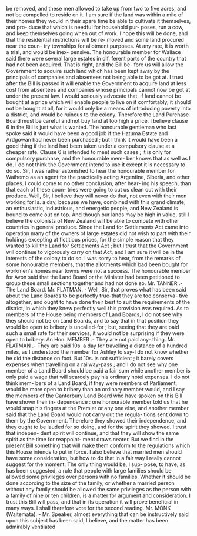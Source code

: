 be removed, and these men allowed to take up from two to five acres, and not be compelled to reside on it. I am sure if the land was within a mile of their homes they would in their spare time be able to cultivate it themselves, and pro- duce that which is needful for household pur- poses, run a cow, and keep themselves going when out of work. I hope this will be done, and that the residential restrictions will be re- moved and some land procured near the coun- try townships for allotment purposes. At any rate, it is worth a trial, and would be inex- pensive. The honourable member for Wallace said there were several large estates in dif. ferent parts of the country that had not been acquired. That is right, and the Bill be- fore us will allow the Government to acquire such land which has been kept away by the principals of companies and absentees not being able to be got at. I trust after the Bill is passed it will enable the Government to acquire land at less cost from absentees and companies whose principals cannot now be got at under the present law. I would seriously advocate that, if land cannot be bought at a price which will enable people to live on it comfortably, it should not be bought at all, for it would only be a means of introducing poverty into a district, and would be ruinous to the colony. Therefore the Land Purchase Board must be careful and not buy land at too high a price. I believe clause 6 in the Bill is just what is wanted. The honourable gentleman who last spoke said it would have been a good job if the Hatuma Estate and Ardgowan had never been purchased ; but I think it would have been a good thing if the land had been taken under a compulsory clause at a cheaper rate. Clause 6 is intended to meet such cases ; it is only for compulsory purchase, and the honourable mem- ber knows that as well as I do. I do not think the Government intend to use it except it is necessary to do so. Sir, I was rather astonished to hear the honourable member for Waihemo as an agent for the practically acting Argentine, Siberia, and other places. I could come to no other conclusion, after hear- ing his speech, than that each of these coun- tries were going to cut us clean out with their produce. Well, Sir, I believe they will never do that, not even with their men working for Is. a dav, because we have, combined with this grand climate, an enthusiastic, industrious, and energetic people, and New Zealand is bound to come out on top. And though our lands may be high in value, still I believe the colonists of New Zealand will be able to compete with other countries in general produce. Since the Land for Settlements Act came into operation many of the owners of large estates did not wish to part with their holdings excepting at fictitious prices, for the simple reason that they wanted to kill the Land for Settlements Act ; but I trust that the Government will continue to vigorously carry on that Act, and I am sure it will be in the interests of the colony to do so. I was sorry to hear, from the remarks of some honourable members, that the allotments which bad been bought for workmen's homes near towns were not a success. The honourable member for Avon said that the Land Board or the Minister had been petitioned to group these small sections together and had not done so. Mr. TANNER .- The Land Board. Mr. FLATMAN. - Well, Sir, that proves what has been said about the Land Boards to be perfectly true-that they are too conserva- tive altogether, and ought to have done their best to suit the requirements of the district, in which they knew perfectly well this provision was required. As to members of the House being members of Land Boards, I do not see why they should not be on Land Boards, and to say that in that position they would be open to bribery is uncalled-for ; but, seeing that they are paid such a small rate for their services, it would not be surprising if they were open to bribery. An Hon. MEMBER .- They are not paid any- thing. Mr. FLATMAN .- They are paid 10s. a day for travelling a distance of a hundred miles, as I understood the member for Ashley to say-I do not know whether he did the distance on foot. But 10s. is not sufficient ; it barely covers expenses when travelling on a railway-pass ; and I do not see why one member of a Land Board should be paid a fair sum while another member is only paid a wage that will scarcely pay his ordinary hotel expenses. I do not think mem- bers of a Land Board, if they were members of Parliament, would be more open to bribery than an ordinary member would, and I say the members of the Canterbury Land Board who have spoken on this Bill have shown their in- dependence : one honourable member told us that he would snap his fingers at the Premier or any one else, and another member said that the Land Board would not carry out the regula- tions sent down to them by the Government. Therefore they showed their independence, and they ought to be lauded for so doing, and for the spirit they showed. I trust that indepen- dent spirit will continue, and that they will show the same spirit as the time for reappoint- ment draws nearer. But we find in the present Bill something that will make them conform to the regulations which this House intends to put in force. I also believe that married men should have some consideration, but how to do that in a fair way I really cannot suggest for the moment. The only thing would be, I sup- pose, to have, as has been suggested, a rule that people with large families should be allowed some privileges over persons with no families. Whether it should be done according to the size of the family, or whether a married person without any family should be allowed the same privileges as the person with a family of nine or ten children, is a matter for argument and consideration. I trust this Bill will pass, and that in its operation it will prove beneficial in many ways. I shall therefore vote for the second reading. Mr. MONK (Waitemata). - Mr. Speaker, almost everything that can be instructively said upon this subject has been said, I believe, and the matter has been admirably ventilated 